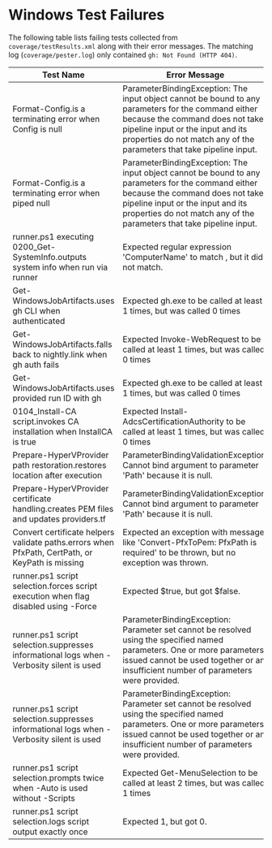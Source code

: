 # Windows Test Failures

The following table lists failing tests collected from `coverage/testResults.xml` along with their error messages. The matching log (`coverage/pester.log`) only contained `gh: Not Found (HTTP 404)`.

| Test Name | Error Message |
|-----------|--------------|
| Format-Config.is a terminating error when Config is null | ParameterBindingException: The input object cannot be bound to any parameters for the command either because the command does not take pipeline input or the input and its properties do not match any of the parameters that take pipeline input. |
| Format-Config.is a terminating error when piped null | ParameterBindingException: The input object cannot be bound to any parameters for the command either because the command does not take pipeline input or the input and its properties do not match any of the parameters that take pipeline input. |
| runner.ps1 executing 0200_Get-SystemInfo.outputs system info when run via runner | Expected regular expression 'ComputerName' to match <empty>, but it did not match. |
| Get-WindowsJobArtifacts.uses gh CLI when authenticated | Expected gh.exe to be called at least 1 times, but was called 0 times |
| Get-WindowsJobArtifacts.falls back to nightly.link when gh auth fails | Expected Invoke-WebRequest to be called at least 1 times, but was called 0 times |
| Get-WindowsJobArtifacts.uses provided run ID with gh | Expected gh.exe to be called at least 1 times, but was called 0 times |
| 0104_Install-CA script.invokes CA installation when InstallCA is true | Expected Install-AdcsCertificationAuthority to be called at least 1 times, but was called 0 times |
| Prepare-HyperVProvider path restoration.restores location after execution | ParameterBindingValidationException: Cannot bind argument to parameter 'Path' because it is null. |
| Prepare-HyperVProvider certificate handling.creates PEM files and updates providers.tf | ParameterBindingValidationException: Cannot bind argument to parameter 'Path' because it is null. |
| Convert certificate helpers validate paths.errors when PfxPath, CertPath, or KeyPath is missing | Expected an exception with message like 'Convert-PfxToPem: PfxPath is required' to be thrown, but no exception was thrown. |
| runner.ps1 script selection.forces script execution when flag disabled using -Force | Expected $true, but got $false. |
| runner.ps1 script selection.suppresses informational logs when -Verbosity silent is used | ParameterBindingException: Parameter set cannot be resolved using the specified named parameters. One or more parameters issued cannot be used together or an insufficient number of parameters were provided. |
| runner.ps1 script selection.suppresses informational logs when -Verbosity silent is used | ParameterBindingException: Parameter set cannot be resolved using the specified named parameters. One or more parameters issued cannot be used together or an insufficient number of parameters were provided. |
| runner.ps1 script selection.prompts twice when -Auto is used without -Scripts | Expected Get-MenuSelection to be called at least 2 times, but was called 1 times |
| runner.ps1 script selection.logs script output exactly once | Expected 1, but got 0. |
